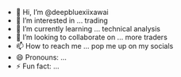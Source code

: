 - 👋 Hi, I’m @deepbluexiixawai
- 👀 I’m interested in ... trading
- 🌱 I’m currently learning ... technical analysis 
- 💞️ I’m looking to collaborate on ... more traders
- 📫 How to reach me ... pop me up on my socials
- 😄 Pronouns: ...
- ⚡ Fun fact: ...

<!---
deepbluexiixawai/deepbluexiixawai is a ✨ special ✨ repository because its `README.md` (this file) appears on your GitHub profile.
You can click the Preview link to take a look at your changes.
--->
